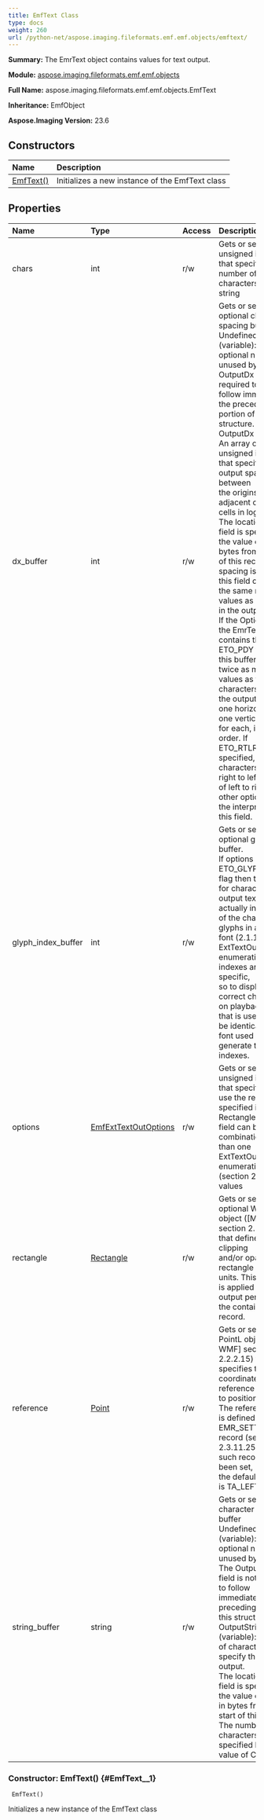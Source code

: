 ```yaml
---
title: EmfText Class
type: docs
weight: 260
url: /python-net/aspose.imaging.fileformats.emf.emf.objects/emftext/
---
```


**Summary:** The EmrText object contains values for text output.

**Module:** [aspose.imaging.fileformats.emf.emf.objects](/imaging/python-net/aspose.imaging.fileformats.emf.emf.objects/)

**Full Name:** aspose.imaging.fileformats.emf.emf.objects.EmfText

**Inheritance:** EmfObject

**Aspose.Imaging Version:** 23.6

## **Constructors**
| **Name** | **Description** |
| :- | :- |
| [EmfText()](#EmfText__1) | Initializes a new instance of the EmfText class |
## **Properties**
| **Name** | **Type** | **Access** | **Description** |
| :- | :- | :- | :- |
| chars | int | r/w | Gets or sets a 32-bit unsigned integer that specifies the number of characters in the string |
| dx_buffer | int | r/w | Gets or sets the optional character spacing buffer<br/>            UndefinedSpace2 (variable): An optional number of unused bytes. The OutputDx field is not required to <br/>            follow immediately the preceding portion of this structure.<br/>            OutputDx (variable): An array of 32-bit unsigned integers that specify the output spacing between <br/>            the origins of adjacent character cells in logical units. The location of this field is specified by <br/>            the value of offDx in bytes from the start of this record. If spacing is defined, this field contains <br/>            the same number of values as characters in the output string. If the Options field of the EmrText object <br/>            contains the ETO_PDY flag, then this buffer contains twice as many values as there are characters in <br/>            the output string, one horizontal and one vertical offset for each, in that order. If ETO_RTLREADING is specified, <br/>            characters are laid right to left instead of left to right. No other options affect the interpretation of this field. |
| glyph_index_buffer | int | r/w | Gets or sets the optional glyph index buffer.<br/>            If options has ETO_GLYPH_INDEX flag then the codes for characters in an output text string are actually indexes<br/>            of the character glyphs in a TrueType font (2.1.11 ExtTextOutOptions enumeration). Glyph indexes are font-specific,<br/>            so to display the correct characters on playback, the font that is used MUST be identical to the font used to<br/>            generate the indexes. |
| options | [EmfExtTextOutOptions](/imaging/python-net/aspose.imaging.fileformats.emf.emf.consts/emfexttextoutoptions/) | r/w | Gets or sets a 32-bit unsigned integer that specifies how to use the rectangle specified in the <br/>            Rectangle field. This field can be a combination of more than one ExtTextOutOptions <br/>            enumeration (section 2.1.11) values |
| rectangle | [Rectangle](/imaging/python-net/aspose.imaging/rectangle) | r/w | Gets or sets an optional WMF RectL object ([MS-WMF] section 2.2.2.19) that defines a clipping <br/>            and/or opaquing rectangle in logical units. This rectangle is applied to the text <br/>            output performed by the containing record. |
| reference | [Point](/imaging/python-net/aspose.imaging/point) | r/w | Gets or sets a WMF PointL object ([MS-WMF] section 2.2.2.15) that specifies the coordinates of the <br/>            reference point used to position the string. The reference point is defined by the last <br/>            EMR_SETTEXTALIGN record (section 2.3.11.25). If no such record has been set, <br/>            the default alignment is TA_LEFT,TA_TOP. |
| string_buffer | string | r/w | Gets or sets the character string buffer<br/>            UndefinedSpace1 (variable): An optional number of unused bytes. <br/>            The OutputString field is not required to follow immediately the preceding portion of this structure.<br/>            OutputString (variable): An array of characters that specify the string to output. <br/>            The location of this field is specified by the value of offString in bytes from the start of this record. <br/>            The number of characters is specified by the value of Chars. |


### Constructor: EmfText() {#EmfText__1}


```
 EmfText() 
```

Initializes a new instance of the EmfText class

